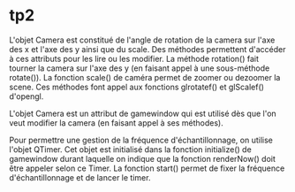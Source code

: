 # tp2

L'objet Camera est constitué de l'angle de rotation de la camera sur l'axe des x et l'axe des y ainsi que du scale.
Des méthodes permettent d'accéder à ces attributs pour les lire ou les modifier.
La méthode rotation() fait tourner la camera sur l'axe des y (en faisant appel à une sous-méthode rotate()). La fonction scale() de caméra permet de zoomer ou dezoomer la scene. Ces méthodes font appel aux fonctions glrotatef() et glScalef() d'opengl.

L'objet Camera est un attribut de gamewindow qui est utilisé dès que l'on veut modifier la camera (en faisant appel à ses méthodes).

Pour permettre une gestion de la fréquence d'échantillonnage, on utilise l'objet QTimer. Cet objet est initialisé dans la fonction initialize() de gamewindow durant laquelle on indique que la fonction renderNow() doit être appeler selon ce Timer.
La fonction start() permet de fixer la fréquence d'échantillonnage et de lancer le timer.

